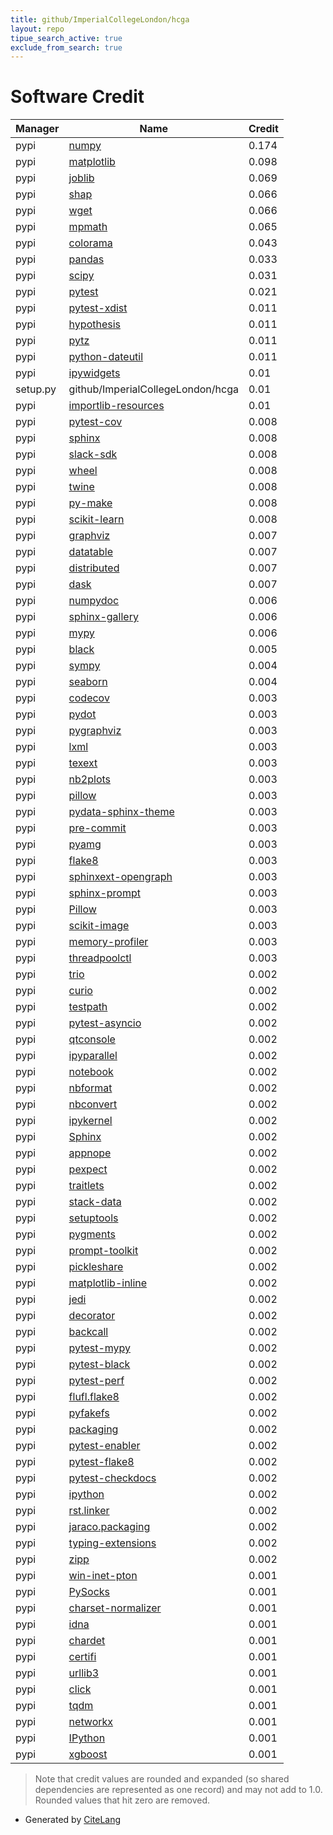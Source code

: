 ```yaml
---
title: github/ImperialCollegeLondon/hcga
layout: repo
tipue_search_active: true
exclude_from_search: true
---
```

# Software Credit

|Manager|Name|Credit|
|-------|----|------|
|pypi|[numpy](https://www.numpy.org)|0.174|
|pypi|[matplotlib](https://matplotlib.org)|0.098|
|pypi|[joblib](https://joblib.readthedocs.io)|0.069|
|pypi|[shap](http://github.com/slundberg/shap)|0.066|
|pypi|[wget](http://bitbucket.org/techtonik/python-wget/)|0.066|
|pypi|[mpmath](https://pypi.org/project/mpmath)|0.065|
|pypi|[colorama](https://github.com/tartley/colorama)|0.043|
|pypi|[pandas](https://pandas.pydata.org)|0.033|
|pypi|[scipy](https://www.scipy.org)|0.031|
|pypi|[pytest](https://pypi.org/project/pytest)|0.021|
|pypi|[pytest-xdist](https://pypi.org/project/pytest-xdist)|0.011|
|pypi|[hypothesis](https://pypi.org/project/hypothesis)|0.011|
|pypi|[pytz](https://pypi.org/project/pytz)|0.011|
|pypi|[python-dateutil](https://pypi.org/project/python-dateutil)|0.011|
|pypi|[ipywidgets](https://pypi.org/project/ipywidgets)|0.01|
|setup.py|github/ImperialCollegeLondon/hcga|0.01|
|pypi|[importlib-resources](https://pypi.org/project/importlib-resources)|0.01|
|pypi|[pytest-cov](https://pypi.org/project/pytest-cov)|0.008|
|pypi|[sphinx](https://pypi.org/project/sphinx)|0.008|
|pypi|[slack-sdk](https://github.com/slackapi/python-slack-sdk)|0.008|
|pypi|[wheel](https://pypi.org/project/wheel)|0.008|
|pypi|[twine](https://pypi.org/project/twine)|0.008|
|pypi|[py-make](https://pypi.org/project/py-make)|0.008|
|pypi|[scikit-learn](http://scikit-learn.org)|0.008|
|pypi|[graphviz](https://pypi.org/project/graphviz)|0.007|
|pypi|[datatable](https://pypi.org/project/datatable)|0.007|
|pypi|[distributed](https://pypi.org/project/distributed)|0.007|
|pypi|[dask](https://pypi.org/project/dask)|0.007|
|pypi|[numpydoc](https://pypi.org/project/numpydoc)|0.006|
|pypi|[sphinx-gallery](https://pypi.org/project/sphinx-gallery)|0.006|
|pypi|[mypy](https://pypi.org/project/mypy)|0.006|
|pypi|[black](https://pypi.org/project/black)|0.005|
|pypi|[sympy](https://sympy.org)|0.004|
|pypi|[seaborn](https://seaborn.pydata.org)|0.004|
|pypi|[codecov](https://pypi.org/project/codecov)|0.003|
|pypi|[pydot](https://pypi.org/project/pydot)|0.003|
|pypi|[pygraphviz](https://pypi.org/project/pygraphviz)|0.003|
|pypi|[lxml](https://pypi.org/project/lxml)|0.003|
|pypi|[texext](https://pypi.org/project/texext)|0.003|
|pypi|[nb2plots](https://pypi.org/project/nb2plots)|0.003|
|pypi|[pillow](https://pypi.org/project/pillow)|0.003|
|pypi|[pydata-sphinx-theme](https://pypi.org/project/pydata-sphinx-theme)|0.003|
|pypi|[pre-commit](https://pypi.org/project/pre-commit)|0.003|
|pypi|[pyamg](https://pypi.org/project/pyamg)|0.003|
|pypi|[flake8](https://pypi.org/project/flake8)|0.003|
|pypi|[sphinxext-opengraph](https://pypi.org/project/sphinxext-opengraph)|0.003|
|pypi|[sphinx-prompt](https://pypi.org/project/sphinx-prompt)|0.003|
|pypi|[Pillow](https://pypi.org/project/Pillow)|0.003|
|pypi|[scikit-image](https://pypi.org/project/scikit-image)|0.003|
|pypi|[memory-profiler](https://pypi.org/project/memory-profiler)|0.003|
|pypi|[threadpoolctl](https://pypi.org/project/threadpoolctl)|0.003|
|pypi|[trio](https://pypi.org/project/trio)|0.002|
|pypi|[curio](https://pypi.org/project/curio)|0.002|
|pypi|[testpath](https://pypi.org/project/testpath)|0.002|
|pypi|[pytest-asyncio](https://pypi.org/project/pytest-asyncio)|0.002|
|pypi|[qtconsole](https://pypi.org/project/qtconsole)|0.002|
|pypi|[ipyparallel](https://pypi.org/project/ipyparallel)|0.002|
|pypi|[notebook](https://pypi.org/project/notebook)|0.002|
|pypi|[nbformat](https://pypi.org/project/nbformat)|0.002|
|pypi|[nbconvert](https://pypi.org/project/nbconvert)|0.002|
|pypi|[ipykernel](https://pypi.org/project/ipykernel)|0.002|
|pypi|[Sphinx](https://pypi.org/project/Sphinx)|0.002|
|pypi|[appnope](https://pypi.org/project/appnope)|0.002|
|pypi|[pexpect](https://pypi.org/project/pexpect)|0.002|
|pypi|[traitlets](https://pypi.org/project/traitlets)|0.002|
|pypi|[stack-data](https://pypi.org/project/stack-data)|0.002|
|pypi|[setuptools](https://pypi.org/project/setuptools)|0.002|
|pypi|[pygments](https://pypi.org/project/pygments)|0.002|
|pypi|[prompt-toolkit](https://pypi.org/project/prompt-toolkit)|0.002|
|pypi|[pickleshare](https://pypi.org/project/pickleshare)|0.002|
|pypi|[matplotlib-inline](https://pypi.org/project/matplotlib-inline)|0.002|
|pypi|[jedi](https://pypi.org/project/jedi)|0.002|
|pypi|[decorator](https://pypi.org/project/decorator)|0.002|
|pypi|[backcall](https://pypi.org/project/backcall)|0.002|
|pypi|[pytest-mypy](https://pypi.org/project/pytest-mypy)|0.002|
|pypi|[pytest-black](https://pypi.org/project/pytest-black)|0.002|
|pypi|[pytest-perf](https://pypi.org/project/pytest-perf)|0.002|
|pypi|[flufl.flake8](https://pypi.org/project/flufl.flake8)|0.002|
|pypi|[pyfakefs](https://pypi.org/project/pyfakefs)|0.002|
|pypi|[packaging](https://pypi.org/project/packaging)|0.002|
|pypi|[pytest-enabler](https://pypi.org/project/pytest-enabler)|0.002|
|pypi|[pytest-flake8](https://pypi.org/project/pytest-flake8)|0.002|
|pypi|[pytest-checkdocs](https://pypi.org/project/pytest-checkdocs)|0.002|
|pypi|[ipython](https://pypi.org/project/ipython)|0.002|
|pypi|[rst.linker](https://pypi.org/project/rst.linker)|0.002|
|pypi|[jaraco.packaging](https://pypi.org/project/jaraco.packaging)|0.002|
|pypi|[typing-extensions](https://pypi.org/project/typing-extensions)|0.002|
|pypi|[zipp](https://pypi.org/project/zipp)|0.002|
|pypi|[win-inet-pton](https://pypi.org/project/win-inet-pton)|0.001|
|pypi|[PySocks](https://pypi.org/project/PySocks)|0.001|
|pypi|[charset-normalizer](https://pypi.org/project/charset-normalizer)|0.001|
|pypi|[idna](https://pypi.org/project/idna)|0.001|
|pypi|[chardet](https://pypi.org/project/chardet)|0.001|
|pypi|[certifi](https://pypi.org/project/certifi)|0.001|
|pypi|[urllib3](https://pypi.org/project/urllib3)|0.001|
|pypi|[click](https://palletsprojects.com/p/click/)|0.001|
|pypi|[tqdm](https://tqdm.github.io)|0.001|
|pypi|[networkx](https://networkx.org/)|0.001|
|pypi|[IPython](https://ipython.org)|0.001|
|pypi|[xgboost](https://github.com/dmlc/xgboost)|0.001|


> Note that credit values are rounded and expanded (so shared dependencies are represented as one record) and may not add to 1.0. Rounded values that hit zero are removed.


- Generated by [CiteLang](https://github.com/vsoch/citelang)
